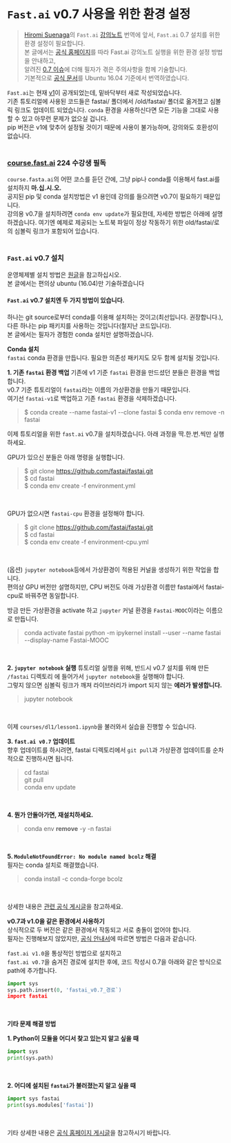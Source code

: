 # `Fast.ai` v0.7 사용을 위한 환경 설정
> [Hiromi Suenaga](https://medium.com/@hiromi_suenaga)의 `Fast.ai` [강의노트](https://medium.com/@hiromi_suenaga/machine-learning-1-lesson-1-84a1dc2b5236) 번역에 앞서, `Fast.ai` 0.7 설치를 위한 환경 설정이 필요합니다.  
> 본 글에서는 [공식 홈페이지](https://forums.fast.ai/t/moving-the-fastai-0-7-folder-do-not-use-pip-for-the-mooc/23667)를 따라 Fast.ai 강의노트 실행을 위한 환경 설정 방법을 안내하고,  
> 알려진 [0.7 이슈](https://forums.fast.ai/t/fastai-v0-7-install-issues-thread/24652)에 더해 필자가 겪은 주의사항을 함께 기술합니다.  
> 기본적으로 [공식 문서](https://forums.fast.ai/t/moving-the-fastai-0-7-folder-do-not-use-pip-for-the-mooc/23667)를 Ubuntu 16.04 기준에서 번역하였습니다.

`Fast.ai`는 현재 [v1](http://www.fast.ai/2018/10/02/fastai-ai/)이 공개되었는데, 밑바닥부터 새로 작성되었습니다.  
기존 튜토리얼에 사용된 코드들은 fastai/ 폴더에서 /old/fastai/ 폴더로 옮겨졌고 심볼릭 링크도 업데이트 되었습니다. 
`conda` 환경을 사용하신다면 모든 기능을 그대로 사용할 수 있고 아무런 문제가 없으실 겁니다.  
pip 버전은 v1에 맞추어 설정될 것이기 때문에 사용이 불가능하며, 강의와도 호환성이 없습니다.  
<br>  

### [course.fast.ai](http://course.fast.ai/) 224 수강생 필독  
`course.fasta.ai`의 어떤 코스를 듣던 간에, 그냥 pip나 conda를 이용해서 fast.ai를 설치하지 **마.십.시.오.**  
공지된 pip 및 conda 설치방법은 v1 용인데 강의를 들으려면 v0.7이 필요하기 때문입니다.  
강의용 v0.7을 설치하려면 `conda env update`가 필요한데, 자세한 방법은 아래에 설명하겠습니다. 여기엔 예제로 제공되는 노트북 파일이 정상 작동하기 위한 old/fastai/로의 심볼릭 링크가 포함되어 있습니다.  
<br>  

### `Fast.ai` v0.7 설치
운영체제별 설치 방법은 [원글](https://forums.fast.ai/t/fastai-v0-7-install-issues-thread/24652)을 참고하십시오.  
본 글에서는 편의상 ubuntu (16.04)만 기술하겠습니다  

#### `Fast.ai` v0.7 설치엔 두 가지 방법이 있습니다.  
하나는 git source로부터 conda를 이용해 설치하는 것이고(최선입니다. 권장합니다.), 
다른 하나는 pip 패키지를 사용하는 것입니다(철지난 코드입니다).  
본 글에서는 필자가 경험한 conda 설치만 설명하겠습니다.  

**Conda 설치**  
`fastai` conda 환경을 만듭니다. 필요한 의존성 패키지도 모두 함께 설치될 것입니다.  

**1. 기존 `fastai` 환경 백업**
기존에 v1 기준 `fastai` 환경을 만드셨던 분들은 환경을 백업합니다.  
v0.7 기준 튜토리얼이 `fastai`라는 이름의 가상환경을 만들기 때문입니다.  
여기선 `fastai-v1`로 백업하고 기존 `fastai` 환경을 삭제하겠습니다.  

>$ conda create --name fastai-v1 --clone fastai
>$ conda env remove -n fastai  

이제 튜토리얼을 위한 `fast.ai` v0.7을 설치하겠습니다.
아래 과정을 딱.한.번.씩만 실행하세요.  

GPU가 있으신 분들은 아래 명령을 실행합니다.  

> $ git clone https://github.com/fastai/fastai.git  
> $ cd fastai  
> $ conda env create -f environment.yml  
<br>

GPU가 없으시면 `fastai-cpu` 환경을 설정해야 합니다.

> $ git clone https://github.com/fastai/fastai.git  
> $ cd fastai  
> $ conda env create -f environment-cpu.yml 
<br>

(옵션) `jupyter notebook`등에서 가상환경이 적용된 커널을 생성하기 위한 작업을 합니다.  
편의상 GPU 버전만 설명하지만, CPU 버전도 아래 가상환경 이름만 fastai에서 fastai-cpu로 바꿔주면 동일합니다.  

방금 만든 가상환경을 activate 하고 `jupyter` 커널 환경을 `Fastai-MOOC`이라는 이름으로 만듭니다.
> conda activate fastai
> python -m ipykernel install --user --name fastai --display-name Fastai-MOOC  
<br>

**2. `jupyter notebook` 실행**
튜토리얼 실행을 위해, 반드시 v0.7 설치를 위해 만든 `/fastai` 디렉토리 에 들어가서 `jupyter notebook`을 실행해야 합니다.  
그렇지 않으면 심볼릭 링크가 깨져 라이브러리가 import 되지 않는 **에러가 발생합니다.**

> jupyter notebook
<br>

이제 `courses/dl1/lesson1.ipynb`을 불러와서 실습을 진행할 수 있습니다.

**3. `fast.ai v0.7` 업데이트**  
향후 업데이트를 하시려면, fastai 디렉토리에서 `git pull`과 가상환경 업데이트를 순차적으로 진행하시면 됩니다.

> cd fastai  
> git pull  
> conda env update  
<br>

**4. 뭔가 안돌아가면, 재설치하세요.**  

> conda env **remove** -y -n fastai
<br>

**5. `ModuleNotFoundError: No module named bcolz` 해결**  
필자는 conda 설치로 해결했습니다.
> conda install -c conda-forge bcolz
<br>

상세한 내용은 [관련 공식 게시글](https://forums.fast.ai/t/error-no-module-named-bcolz-but-bcolz-is-already-installed/9504/20)을 참고하세요.
<br>

**v0.7과 v1.0을 같은 환경에서 사용하기**  
상식적으로 두 버전은 같은 환경에서 작동되고 서로 충돌이 없어야 합니다.  
필자는 진행해보지 않았지만, [공식 안내서](https://forums.fast.ai/t/fastai-v0-7-install-issues-thread/24652)에 따르면 방법은 다음과 같습니다.  

`fast.ai v1.0`을 통상적인 방법으로 설치하고  
`fast.ai v0.7`을 숨겨진 경로에 설치한 후에, 
코드 작성시 0.7을 아래와 같은 방식으로 path에 추가합니다. 

```python
import sys
sys.path.insert(0, 'fastai_v0.7_경로`)
import fastai
```
<br>

**기타 문제 해결 방법**

**1. Python이 모듈을 어디서 찾고 있는지 알고 싶을 때**

```python
import sys
print(sys.path)
```
<br>  

**2. 어디에 설치된 `fastai`가 불러졌는지 알고 싶을 때**

```python
import sys fastai
print(sys.modules['fastai'])
```
<br>

기타 상세한 내용은 [공식 홈페이지 게시글](https://forums.fast.ai/t/fastai-v0-7-install-issues-thread/24652)을 참고하시기 바랍니다.
